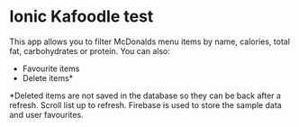 # Ionic Kafoodle test

This app allows you to filter McDonalds menu items by name, calories, total fat, carbohydrates or protein. You can also:

  - Favourite items
  - Delete items*

*Deleted items are not saved in the database so they can be back after a refresh. Scroll list up to refresh.
Firebase is used to store the sample data and user favourites.